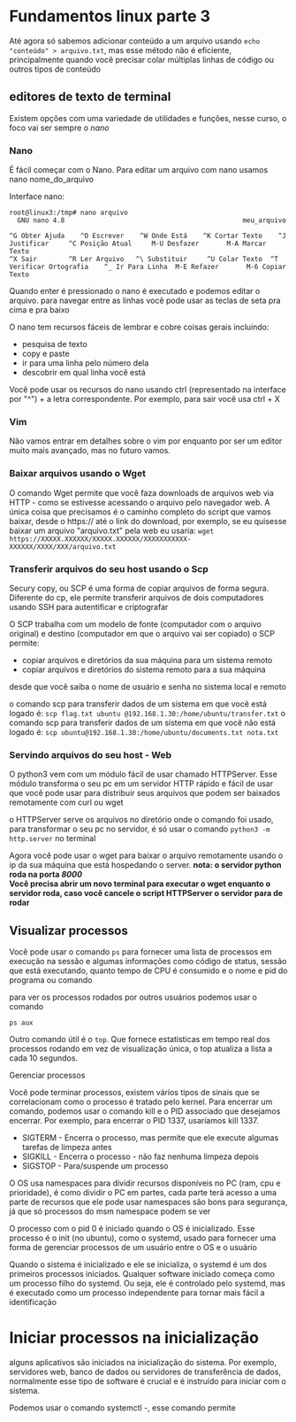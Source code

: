 # Fundamentos linux parte 3 

Até agora só sabemos adicionar conteúdo a um arquivo usando `echo "conteúdo" > arquivo.txt`, mas esse método não é eficiente, principalmente quando você precisar colar múltiplas linhas de código ou outros tipos de conteúdo

## editores de texto de terminal

Existem opções com uma variedade de utilidades e funções, nesse curso, o foco vai ser sempre o *nano*

### Nano

É fácil começar com o Nano. Para editar um arquivo com nano usamos nano nome_do_arquivo

Interface nano:
```
root@linux3:/tmp# nano arquivo
  GNU nano 4.8                                             meu_arquivo                                                       

^G Obter Ajuda    ^O Escrever    ^W Onde Está    ^K Cortar Texto    ^J Justificar     ^C Posição Atual     M-U Desfazer       M-A Marcar Texto
^X Sair        ^R Ler Arquivo   ^\ Substituir     ^U Colar Texto  ^T Verificar Ortografia    ^_ Ir Para Linha  M-E Refazer       M-6 Copiar Texto
```
Quando enter é pressionado o nano é executado e podemos editar o arquivo. para navegar entre as linhas você pode usar as teclas de seta pra cima e pra baixo

O nano tem recursos fáceis de lembrar e cobre coisas gerais incluindo:
- pesquisa de texto
- copy e paste
- ir para uma linha pelo número dela
- descobrir em qual linha você está

Você pode usar os recursos do nano usando ctrl (representado na interface por "^") + a letra correspondente. Por exemplo, para sair você usa ctrl + X

### Vim

Não vamos entrar em detalhes sobre o vim por enquanto por ser um editor muito mais avançado, mas no futuro vamos.

### Baixar arquivos usando o Wget

O comando Wget permite que você faza downloads de arquivos web via HTTP - como se estivesse acessando o arquivo pelo navegador web. A única coisa que precisamos é o caminho completo do script que vamos baixar, desde o https:// até o link do download, por exemplo, se eu quisesse baixar um arquivo "arquivo.txt" pela web eu usaria:
`wget https://XXXXX.XXXXXX/XXXXX.XXXXXX/XXXXXXXXXXX-XXXXXX/XXXX/XXX/arquivo.txt`

### Transferir arquivos do seu host usando o Scp

Secury copy, ou SCP é uma forma de copiar arquivos de forma segura. Diferente do cp, ele permite transferir arquivos de dois computadores usando SSH para autentificar e criptografar

O SCP trabalha com um modelo de fonte (computador com o arquivo original) e destino (computador em que o arquivo vai ser copiado)
o SCP permite:
- copiar arquivos e diretórios da sua máquina para um sistema remoto
- copiar arquivos e diretórios do sistema remoto para a sua máquina

desde que você saiba o nome de usuário e senha no sistema local e remoto

o comando scp para transferir dados de um sistema em que você está logado é:
`scp flag.txt ubuntu @192.168.1.30:/home/ubuntu/transfer.txt`
o comando scp para transferir dados de um sistema em que você não está logado é:
`scp ubuntu@192.168.1.30:/home/ubuntu/documents.txt nota.txt`

### Servindo arquivos do seu host - Web

O python3 vem com um módulo fácil de usar chamado HTTPServer. Esse módulo transforma o seu pc em um servidor HTTP rápido e fácil de usar que você pode usar para distribuir seus arquivos que podem ser baixados remotamente com curl ou wget

o HTTPServer serve os arquivos no diretório onde o comando foi usado, para transformar o seu pc no servidor, é só usar o comando `python3 -m http.server` no terminal

Agora você pode usar o wget para baixar o arquivo remotamente usando o ip da sua máquina que está hospedando o server.
**nota: o servidor python roda na porta *8000* <br>Você precisa abrir um novo terminal para executar o wget enquanto o servidor roda, caso você cancele o script HTTPServer o servidor para de rodar**

## Visualizar processos
Você pode usar o comando `ps` para fornecer uma lista de processos em execução na sessão e algumas informações como código de status, sessão que está executando, quanto tempo de CPU é consumido e o nome e pid do programa ou comando

para ver os processos rodados por outros usuários podemos usar o comando

`ps aux`

Outro comando útil é o `top`. Que fornece estatisticas em tempo real dos processos rodando em vez de visualização única, o top atualiza a lista a cada 10 segundos. 

Gerenciar processos

Você pode terminar processos, existem vários tipos de sinais que se correlacionam como o processo é tratado pelo kernel. Para encerrar um comando, podemos usar o comando kill e o PID associado que desejamos encerrar. Por exemplo, para encerrar o PID 1337, usaríamos kill 1337.

- SIGTERM - Encerra o processo, mas permite que ele execute algumas tarefas de limpeza antes
- SIGKILL - Encerra o processo - não faz nenhuma limpeza depois
- SIGSTOP - Para/suspende um processo

O OS usa namespaces para dividir recursos disponíveis no PC (ram, cpu e prioridade), é como dividir o PC em partes, cada parte terá acesso a uma parte de recursos que ele pode usar
namespaces são bons para segurança, já que só processos do msm namespace podem se ver

O processo com o pid 0 é iniciado quando o OS é inicializado. Esse processo é o init (no ubuntu), como o systemd, usado para fornecer uma forma de gerenciar processos de um usuário entre o OS e o usuário

Quando o sistema é inicializado e ele se inicializa, o systemd é um dos primeiros processos iniciados. Qualquer software iniciado começa como um processo filho do systemd. Ou seja, ele é controlado pelo systemd, mas é executado como um processo independente para tornar mais fácil a identificação

# Iniciar processos na inicialização

alguns aplicativos são iniciados na inicialização do sistema. Por exemplo, servidores web, banco de dados ou servidores de transferência de dados, normalmente esse tipo de software é crucial e é instruído para iniciar com o sistema.

Podemos usar o comando systemctl -, esse comando permite 